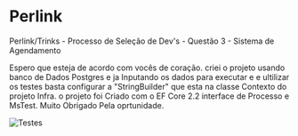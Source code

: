 # Perlink
Perlink/Trinks - Processo de Seleção de Dev's - Questão 3 - Sistema de Agendamento

Espero que esteja de acordo com vocês de coração. 
criei o projeto usando banco de Dados Postgres e ja Inputando os dados para executar e e ultilizar os testes basta configurar a 
"StringBuilder" que esta na classe Contexto do projeto Infra.
o projeto foi Criado com o EF Core 2.2 interface de Processo e MsTest.
Muito Obrigado Pela oprtunidade.


![Testes](https://user-images.githubusercontent.com/28146868/58683166-cc014f80-8349-11e9-92da-a63975d019bd.png)
